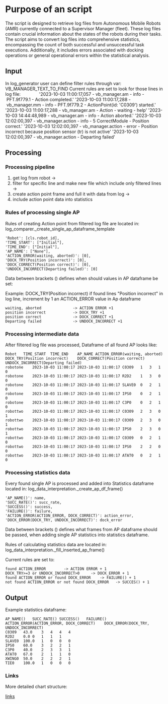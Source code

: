 # Purpose of an script

The script is designed to retrieve log files from Autonomous Mobile Robots (AMR) currently connected to a Supervisor Manager (fleet). 
These log files contain crucial information about the states of the robots during their tasks.
The script aims to convert log files into comprehensive statistics, encompassing the count of both successful and unsuccessful task executions. Additionally, it includes errors associated with docking operations or general operational errors within the statistical analysis.

## Input

In log_generator user can define filter rules through var: VB_MANAGER_TEXT_TO_FIND
Current rules are set to look for those lines in log file:
             
'2023-10-03 11:00:17,057 - vb_manager.am - info - PFT.9f779.1 - Action completed.'
'2023-10-03 11:00:17,288 - vb_manager.mm - info - PFT.9f779.2 - ActionPoint(id: 'C0309') started.'
'2023-10-03 11:00:17,288 - vb_manager.am - Action - waiting - help'
'2023-10-03 14:44:48,989 - vb_manager.am - info - Action aborted.'
'2023-10-03 12:02:00,397 - vb_manager.action - info - 5 CorrectModule - Position correct.'
'2023-10-03 12:02:00,397 - vb_manager.action - error - Position incorrect because position sensor (tr) is not active'
'2023-10-03 12:02:00,397 - vb_manager.action - Departing failed'

## Processing

### Processing pipeline

1. get log from robot -> 
2. filter for specific line and make new file which include only filtered lines -> 
3. create action point frame and full it with data from log ->
4. include action point data into statistics

### Rules of processing single AP

Rules of creating Action point from filtered log file are located in:
log_comparer._create_single_ap_dataframe_template

    'Robot': [cls.robot_id],
    'TIME_START': ["Initial"],
    'TIME_END': ["Initial"],
    'AP_NAME': ["None"],
    'ACTION_ERROR(waiting, aborted)': [0],
    'DOCK_TRY(Position incorrect)': [0],
    'DOCK_CORRECT(Position correct)': [0],
    'UNDOCK_INCORRECT(Departing failed)': [0]

Data between brackets () defines when should values in AP dataframe be set:

Example:
    DOCK_TRY(Position incorrect)
if found lines "Position incorrect" in log line, increment by 1 an ACTION_ERROR value in Ap dataframe

    waiting, aborted 			  -> ACTION ERROR +1
    position incorrect 			  -> DOCK_TRY +1
    position correct 			  -> DOCK_CORRECT +1
    Departing failed 			  -> UNDOCK_INCORRECT +1

### Processing intermediate data 

After filtered log file was processed, Dataframe of all found AP looks like:

    Robot	TIME_START	TIME_END	AP_NAME	ACTION_ERROR(waiting, aborted)	DOCK_TRY(Position incorrect)	DOCK_CORRECT(Position correct)	UNDOCK_INCORRECT(Departing failed)
    robotone	2023-10-03 11:00:17	2023-10-03 11:00:17	C0309	1	3	1	0
    robotone	2023-10-03 11:00:17	2023-10-03 11:00:17	R2D2	1	3	0	0
    robotone	2023-10-03 11:00:17	2023-10-03 11:00:17	SLAVE0	0	2	1	0
    robotone	2023-10-03 11:00:17	2023-10-03 11:00:17	IPS0	0	2	1	0
    robotone	2023-10-03 11:00:17	2023-10-03 11:00:17	C3P0	0	2	1	0
    robottwo	2023-10-03 11:00:17	2023-10-03 11:00:17	C0309	2	3	0	1
    robottwo	2023-10-03 11:00:17	2023-10-03 11:00:17	C0309	2	3	0	1
    robottwo	2023-10-03 11:00:17	2023-10-03 11:00:17	IPS0	2	3	0	1
    robottwo	2023-10-03 11:00:17	2023-10-03 11:00:17	C0309	0	2	1	0
    robottwo	2023-10-03 11:00:17	2023-10-03 11:00:17	IPS0	2	2	0	0
    robottwo	2023-10-03 11:00:17	2023-10-03 11:00:17	ATAT0	0	2	1	0

### Processing statistics data

Every found single AP is processed and added into Statistics dataframe located in:
log_data_interpretation._create_ap_df_frame()

    'AP_NAME()': name,
    'SUCC_RATE()': succ_rate,
    'SUCCESS()': success,
    'FAILURE()': failure,
    'ACTION_ERROR(ACTION_ERROR, DOCK_CORRECT)': action_error,
    'DOCK_ERROR(DOCK_TRY, UNDOCK_INCORRECT)': dock_error

Data between brackets () defines what frames from AP dataframe should be passed, when adding
single AP statistics into statistics dataframe.

Rules of calculating statistics data are located in:
log_data_interpretation._fill_inserted_ap_frame()

Current rules are set to:

    found ACTION_ERROR 	  	  -> ACTION ERROR + 1
    DOCK_TRY>=3 or UNDOCK_INCORRECT>0 	  -> DOCK_ERROR + 1
    found ACTION_ERROR or found DOCK_ERROR    -> FAILURE() + 1
    not found ACTION_ERROR or not found DOCK_ERROR   -> SUCCES() + 1

## Output

Example statistics dataframe:

    AP_NAME()	SUCC_RATE()	SUCCESS()	FAILURE()	ACTION_ERROR(ACTION_ERROR, DOCK_CORRECT)	DOCK_ERROR(DOCK_TRY, UNDOCK_INCORRECT)
    C0309	43.0	3	4	4	4
    R2D2	0.0	0	1	1	1
    SLAVE0	100.0	1	0	0	0
    IPS0	60.0	3	2	2	1
    C3P0	40.0	2	3	3	1
    ATAT0	67.0	2	1	1	0
    XWING0	50.0	2	2	2	1
    TIE0	100.0	1	0	0	0

### Links

More detailed chart structure:

[links](https://fotografiaartyzmi01.atlassian.net/wiki/spaces/BLS/pages/14745602/Struktura+Bsst-log-sim-test)
